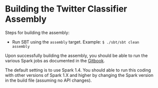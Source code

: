 # Building the Twitter Classifier Assembly

Steps for building the assembly:

* Run SBT using the `assembly` target.  Example: `$ ./sbt/sbt clean assembly`

Upon successfully building the assembly, you should be able to run the various Spark jobs as documented in the [Gitbook](https://www.gitbook.io/read/book/databricks/databricks-spark-reference-applications).

The default setting is to use Spark 1.4.  You should able to run this coding with other versions of Spark 1.X and higher by changing the Spark version in the build file (assuming no API changes).
